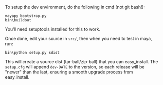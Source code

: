 To setup the dev environment, do the following in cmd (not git bash!):

	mayapy bootstrap.py
	bin\buildout

You'll need setuptools installed for this to work.

Once done, edit your source in `src/`, then when you need to test in maya, run:

	bin\python setup.py sdist
	
This will create a source dist (tar-ball/zip-ball) that you can easy_install.
The `setup.cfg` will append `dev-DATE` to the version, so each release will be 
"newer" than the last, ensuring a smooth upgrade process from easy_install.